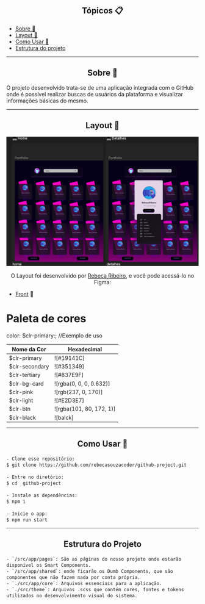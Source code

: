 <h2 align="center">Tópicos 📋</h2>

   <p>
   
   - [Sobre 📖](#sobre-)
   - [Layout 🎨](#layout-)
   - [Como Usar 🤔](#como-usar-)
   - [Estrutura do projeto](#estrutura-do-projeto)

   </p>

---

<h2 align="center">Sobre 📖</h2>
   
<p>
   O projeto  desenvolvido trata-se de uma aplicação integrada com o GitHub onde é possível realizar buscas de
   usuários da plataforma e visualizar informações básicas do mesmo. <br>
</p>

---

<h2 align="center">Layout 🎨</h2>

   <p align="center">
      <img alt="Layout" title="PayFlow" src=".github/layout.png" />
   </p>

   <p align="center">
      O Layout foi desenvolvido por <a href="https://www.linkedin.com/in/rebeca-ribeiro-044374173/">Rebeca Ribeiro</a>, e você pode acessá-lo no Figma:
   
   - <a href="https://www.figma.com/file/FU5UANvDlsS9Zbn6bbp2vn/Teste-Caiena?type=design&node-id=6-1006&t=QxvVaoMtO4T22ON3-0">Front</a> 📱
   </p>

# Paleta de cores

color: $clr-primary:; //Exemplo de uso

| Nome da Cor                | Hexadecimal |
| -------------------------- | ----------- |
| $clr-primary | ![#19141C]   |
| $clr-secondary| ![#351349] |
| $clr-tertiary| ![#837E9F]  |
| $clr-bg-card | ![rgba(0, 0, 0, 0.632)] |
| $clr-pink    | ![rgb(237, 0, 170)] |
| $clr-light| ![#E2D3E7]     |
| $clr-btn     | ![rgba(101, 80, 172, 1)] |
| $clr-black   | ![balck] |

---

<h2 align="center">Como Usar 🤔</h2>

```
- Clone esse repositório:
$ git clone https://github.com/rebecasouzacoder/github-project.git

- Entre no diretório:
$ cd  github-project

- Instale as dependências:
$ npm i

- Inicie o app:
$ npm run start
```

---

<h2 align="center">Estrutura do Projeto</h2>

```
- `/src/app/pages`: São as páginas do nosso projeto onde estarão disponível os Smart Components.
- `/src/app/shared`: onde ficarão os Dumb Components, que são componentes que não fazem nada por conta própria.
- `./src/app/core`: Arquivos essenciais para a aplicação.
- `./src/theme`: Arquivos .scss que contém cores, fontes e tokens utilizados no desenvolvimento visual do sistema.

```

<!--END_SECTION:footer-->

